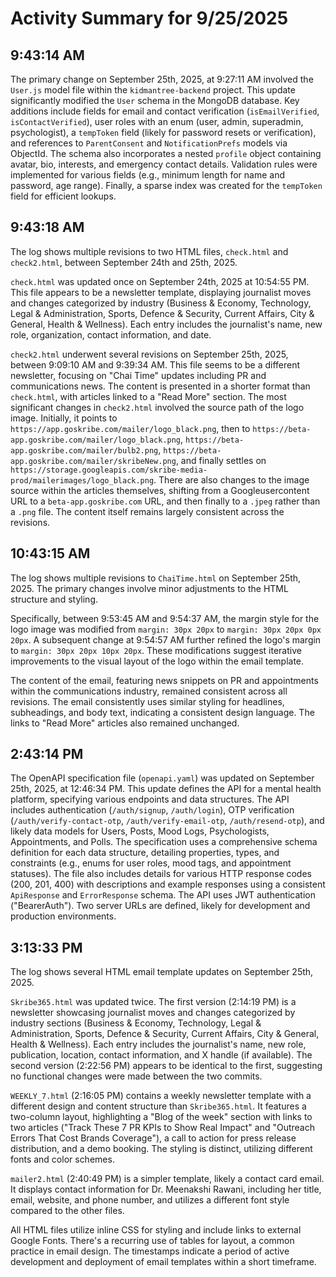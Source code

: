 # Activity Summary for 9/25/2025

## 9:43:14 AM
The primary change on September 25th, 2025, at 9:27:11 AM involved the `User.js` model file within the `kidmantree-backend` project.  This update significantly modified the `User` schema in the MongoDB database.  Key additions include fields for email and contact verification (`isEmailVerified`, `isContactVerified`), user roles with an enum (user, admin, superadmin, psychologist),  a `tempToken` field (likely for password resets or verification), and  references to `ParentConsent` and `NotificationPrefs` models via ObjectId.  The schema also incorporates a nested `profile` object containing avatar, bio, interests, and emergency contact details.  Validation rules were implemented for various fields (e.g., minimum length for name and password, age range).  Finally, a sparse index was created for the `tempToken` field for efficient lookups.


## 9:43:18 AM
The log shows multiple revisions to two HTML files, `check.html` and `check2.html`, between September 24th and 25th, 2025.

`check.html` was updated once on September 24th, 2025 at 10:54:55 PM. This file appears to be a newsletter template, displaying journalist moves and changes categorized by industry (Business & Economy, Technology, Legal & Administration, Sports, Defence & Security, Current Affairs, City & General, Health & Wellness).  Each entry includes the journalist's name, new role, organization, contact information, and date.

`check2.html` underwent several revisions on September 25th, 2025, between 9:09:10 AM and 9:39:34 AM.  This file seems to be a different newsletter, focusing on "Chai Time" updates including PR and communications news.  The content is presented in a shorter format than `check.html`, with articles linked to a "Read More" section.  The most significant changes in `check2.html` involved the source path of the logo image.  Initially, it points to `https://app.goskribe.com/mailer/logo_black.png`, then to `https://beta-app.goskribe.com/mailer/logo_black.png`,  `https://beta-app.goskribe.com/mailer/bulb2.png`,  `https://beta-app.goskribe.com/mailer/skribeNew.png`, and finally settles on `https://storage.googleapis.com/skribe-media-prod/mailerimages/logo_black.png`. There are also changes to the image source within the articles themselves, shifting from a Googleusercontent URL to a `beta-app.goskribe.com` URL, and then finally to a `.jpeg` rather than a `.png` file.  The content itself remains largely consistent across the revisions.


## 10:43:15 AM
The log shows multiple revisions to `ChaiTime.html` on September 25th, 2025.  The primary changes involve minor adjustments to the HTML structure and styling.

Specifically, between 9:53:45 AM and 9:54:37 AM, the margin style for the logo image was modified from `margin: 30px 20px` to `margin: 30px 20px 0px 20px`.  A subsequent change at 9:54:57 AM further refined the logo's margin to `margin: 30px 20px 10px 20px`. These modifications suggest iterative improvements to the visual layout of the logo within the email template.

The content of the email, featuring news snippets on PR and appointments within the communications industry, remained consistent across all revisions.  The email consistently uses similar styling for headlines, subheadings, and body text, indicating a consistent design language.  The links to "Read More" articles also remained unchanged.


## 2:43:14 PM
The OpenAPI specification file (`openapi.yaml`) was updated on September 25th, 2025, at 12:46:34 PM.  This update defines the API for a mental health platform, specifying various endpoints and data structures.  The API includes authentication (`/auth/signup`, `/auth/login`), OTP verification (`/auth/verify-contact-otp`, `/auth/verify-email-otp`, `/auth/resend-otp`), and likely data models for Users, Posts, Mood Logs, Psychologists, Appointments, and Polls.  The specification uses a comprehensive schema definition for each data structure, detailing properties, types, and constraints (e.g., enums for user roles, mood tags, and appointment statuses).  The file also includes details for various HTTP response codes (200, 201, 400) with descriptions and example responses using a consistent `ApiResponse` and `ErrorResponse` schema.  The API uses JWT authentication ("BearerAuth").  Two server URLs are defined, likely for development and production environments.


## 3:13:33 PM
The log shows several HTML email template updates on September 25th, 2025.

`Skribe365.html` was updated twice.  The first version (2:14:19 PM) is a newsletter showcasing journalist moves and changes categorized by industry sections (Business & Economy, Technology, Legal & Administration, Sports, Defence & Security, Current Affairs, City & General, Health & Wellness). Each entry includes the journalist's name, new role, publication, location, contact information, and X handle (if available). The second version (2:22:56 PM) appears to be identical to the first, suggesting no functional changes were made between the two commits.

`WEEKLY_7.html` (2:16:05 PM) contains a weekly newsletter template with a different design and content structure than `Skribe365.html`. It features a two-column layout, highlighting a "Blog of the week" section with links to two articles ("Track These 7 PR KPIs to Show Real Impact" and "Outreach Errors That Cost Brands Coverage"), a call to action for press release distribution, and a demo booking.  The styling is distinct, utilizing different fonts and color schemes.

`mailer2.html` (2:40:49 PM) is a simpler template, likely a contact card email. It displays contact information for Dr. Meenakshi Rawani, including her title, email, website, and phone number, and utilizes a different font style compared to the other files.


All HTML files utilize inline CSS for styling and include links to external Google Fonts.  There's a recurring use of tables for layout, a common practice in email design.  The timestamps indicate a period of active development and deployment of email templates within a short timeframe.
